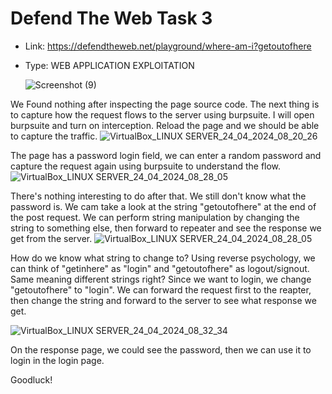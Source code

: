 # Defend The Web Task 3
 * Link: https://defendtheweb.net/playground/where-am-i?getoutofhere
* Type: WEB APPLICATION EXPLOITATION

  ![Screenshot (9)](https://github.com/Fernandez99fc/cybersec/assets/172477285/14bcf64b-ac92-47c2-835f-1e4a91ed0102)

We Found nothing after inspecting the page source code. The next thing is to capture how the request flows to the server using burpsuite.
I will open burpsuite and turn on interception. Reload the page and we should be able to capture the traffic.
![VirtualBox_LINUX SERVER_24_04_2024_08_20_26](https://github.com/Fernandez99fc/cybersec/assets/172477285/5568d2cd-2793-499d-832d-e095fa7a3f94)

The page has a password login field, we can enter a random password and capture the request again using burpsuite to understand the flow.
![VirtualBox_LINUX SERVER_24_04_2024_08_28_05](https://github.com/Fernandez99fc/cybersec/assets/172477285/c928ca1e-bea0-45c2-87f9-a3dc9e8ca62d)

There's nothing interesting to do after that. We still don't know what the password is. We cam take a look at the string "getoutofhere" at the end of the post request. We can perform string manipulation by changing the string to something else, then forward to repeater and see the response we get from the server.
![VirtualBox_LINUX SERVER_24_04_2024_08_28_05](https://github.com/Fernandez99fc/cybersec/assets/172477285/59ddfa12-e7db-4ad6-9a33-497561e3eeac)

How do we know what string to change to? Using reverse psychology, we can think of "getinhere" as "login" and "getoutofhere" as logout/signout. Same meaning different strings right?
Since we want to login, we change "getoutofhere" to "login". We can forward the request first to the reapter, then change the string and forward to the server to see what response we get.

![VirtualBox_LINUX SERVER_24_04_2024_08_32_34](https://github.com/Fernandez99fc/cybersec/assets/172477285/78050e03-58d2-4da7-a61d-1742a2c5b456)

On the response page, we could see the password, then we can use it to login in the login page.

Goodluck!


